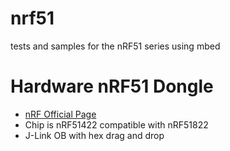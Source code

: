 # nrf51
tests and samples for the nRF51 series using mbed

# Hardware nRF51 Dongle
* [nRF Official Page](https://www.nordicsemi.com/eng/Products/nRF51-Dongle)
* Chip is nRF51422 compatible with nRF51822
* J-Link OB with hex drag and drop
